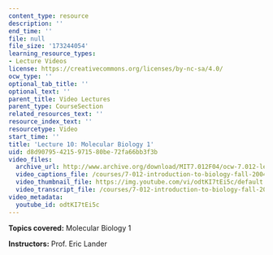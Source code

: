 ```yaml
---
content_type: resource
description: ''
end_time: ''
file: null
file_size: '173244054'
learning_resource_types:
- Lecture Videos
license: https://creativecommons.org/licenses/by-nc-sa/4.0/
ocw_type: ''
optional_tab_title: ''
optional_text: ''
parent_title: Video Lectures
parent_type: CourseSection
related_resources_text: ''
resource_index_text: ''
resourcetype: Video
start_time: ''
title: 'Lecture 10: Molecular Biology 1'
uid: d8d90795-4215-9715-80be-72fa66bb3f3b
video_files:
  archive_url: http://www.archive.org/download/MIT7.012F04/ocw-7.012-lec10-29sep2004-220k.mp4
  video_captions_file: /courses/7-012-introduction-to-biology-fall-2004/fa8f4bf4a072591684accb45882cc40a_odtKI7tEi5c.vtt
  video_thumbnail_file: https://img.youtube.com/vi/odtKI7tEi5c/default.jpg
  video_transcript_file: /courses/7-012-introduction-to-biology-fall-2004/e734e2b582df103a590f74d2560b477a_odtKI7tEi5c.pdf
video_metadata:
  youtube_id: odtKI7tEi5c
---
```


**Topics covered:** Molecular Biology 1

**Instructors:** Prof. Eric Lander

